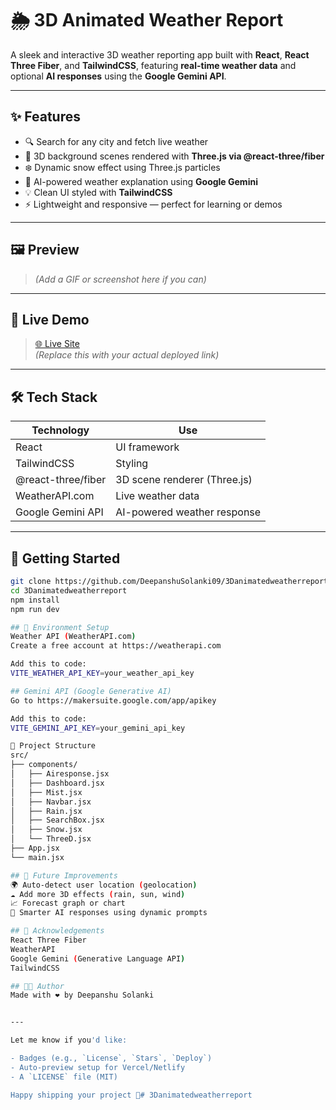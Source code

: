# 🌦️ 3D Animated Weather Report

A sleek and interactive 3D weather reporting app built with **React**, **React Three Fiber**, and **TailwindCSS**, featuring **real-time weather data** and optional **AI responses** using the **Google Gemini API**.

---

## ✨ Features

- 🔍 Search for any city and fetch live weather
- 🌈 3D background scenes rendered with **Three.js via @react-three/fiber**
- ❄️ Dynamic snow effect using Three.js particles
- 🤖 AI-powered weather explanation using **Google Gemini**
- 💡 Clean UI styled with **TailwindCSS**
- ⚡ Lightweight and responsive — perfect for learning or demos

---

## 🖼️ Preview

> _(Add a GIF or screenshot here if you can)_

---

## 🔗 Live Demo

> [🌐 Live Site](https://your-deployment-url.com)  
_(Replace this with your actual deployed link)_

---

## 🛠️ Tech Stack

| Technology         | Use                     |
|--------------------|--------------------------|
| React              | UI framework             |
| TailwindCSS        | Styling                  |
| @react-three/fiber | 3D scene renderer (Three.js) |
| WeatherAPI.com     | Live weather data        |
| Google Gemini API  | AI-powered weather response |

---

## 🔧 Getting Started

```bash
git clone https://github.com/DeepanshuSolanki09/3Danimatedweatherreport.git
cd 3Danimatedweatherreport
npm install
npm run dev

## 🔑 Environment Setup
Weather API (WeatherAPI.com)
Create a free account at https://weatherapi.com

Add this to code:
VITE_WEATHER_API_KEY=your_weather_api_key

## Gemini API (Google Generative AI)
Go to https://makersuite.google.com/app/apikey

Add this to code:
VITE_GEMINI_API_KEY=your_gemini_api_key

🧠 Project Structure
src/
├── components/
│   ├── Airesponse.jsx
│   ├── Dashboard.jsx
│   ├── Mist.jsx         
│   ├── Navbar.jsx
│   ├── Rain.jsx         
│   ├── SearchBox.jsx
│   ├── Snow.jsx
│   └── ThreeD.jsx
├── App.jsx
└── main.jsx

## 🚀 Future Improvements
🌍 Auto-detect user location (geolocation)
☁️ Add more 3D effects (rain, sun, wind)
📈 Forecast graph or chart
🧠 Smarter AI responses using dynamic prompts

## 🙌 Acknowledgements
React Three Fiber
WeatherAPI
Google Gemini (Generative Language API)
TailwindCSS

## 👨‍💻 Author
Made with ❤️ by Deepanshu Solanki


---

Let me know if you'd like:

- Badges (e.g., `License`, `Stars`, `Deploy`)
- Auto-preview setup for Vercel/Netlify
- A `LICENSE` file (MIT)

Happy shipping your project 🚀#   3 D a n i m a t e d w e a t h e r r e p o r t  
 